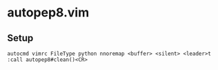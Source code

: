 # autopep8.vim

## Setup

    autocmd vimrc FileType python nnoremap <buffer> <silent> <leader>t :call autopep8#clean()<CR>
